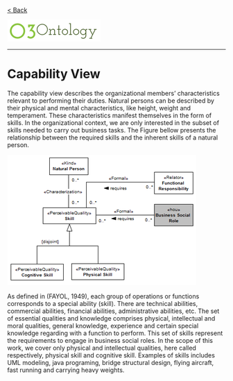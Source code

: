 [< Back](../README.md)

![](../logo/logo.png)

---

# Capability View

The capability view describes the organizational members’ characteristics relevant to performing their duties. Natural persons can be described by their physical and mental characteristics, like height, weight and temperament. These characteristics manifest themselves in the form of skills. In the organizational context, we are only interested in the subset of skills needed to carry out business tasks. The Figure bellow presents the relationship between the required skills and the inherent skills of a natural person.

![](images/figure59_capability_view.png)

As defined in (FAYOL, 1949), each group of operations or functions corresponds to a special ability (skill). There are technical abilities, commercial abilities, financial abilities, administrative abilities, etc. The set of essential qualities and knowledge comprises physical, intellectual and moral qualities, general knowledge, experience and certain special knowledge regarding with a function to perform. This set of skills represent the requirements to engage in business social roles. In the scope of this work, we cover only physical and intellectual qualities, here called respectively, physical skill and cognitive skill. Examples of skills includes UML modeling, java programing, bridge structural design, flying aircraft, fast running and carrying heavy weights.